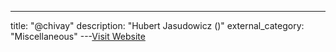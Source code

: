 ---
title: "@chivay"
description: "Hubert Jasudowicz ()"
external_category: "Miscellaneous"
---[Visit Website](https://github.com/chivay)

